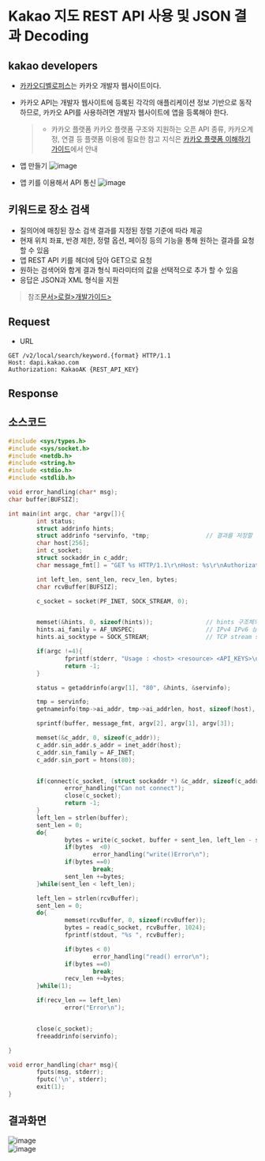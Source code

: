 #  Kakao 지도 REST API 사용 및 JSON 결과 Decoding

## kakao developers 
- [카카오디벨로퍼스](https://developers.kakao.com/)는 카카오 개발자 웹사이트이다.
- 카카오 API는 개발자 웹사이트에 등록된 각각의 애플리케이션 정보 기반으로 동작하므로, 카카오 API를 사용하려면 개발자 웹사이트에 앱을 등록해야 한다.
  >- 카카오 플랫폼
  > 카카오 플랫폼 구조와 지원하는 오픈 API 종류, 카카오계정, 연결 등 플랫폼 이용에 필요한 참고 지식은 [카카오 플랫폼 이해하기 가이드](https://developers.kakao.com/docs/latest/ko/getting-started/platform)에서 안내

- 앱 만들기 
![image](https://user-images.githubusercontent.com/65120581/133536658-9cb2b7f7-755f-4981-93fb-7afac0be148a.png)
- 앱 키를 이용해서 API 통신
![image](https://user-images.githubusercontent.com/65120581/133536832-a51000f1-9f70-4b44-922a-53c3716105e8.png)

## 키워드로 장소 검색

- 질의어에 매칭된 장소 검색 결과를 지정된 정렬 기준에 따라 제공
- 현재 위치 좌표, 반경 제한, 정렬 옵션, 페이징 등의 기능을 통해 원하는 결과를 요청 할 수 있음
- 앱 REST API 키를 헤더에 담아 GET으로 요청
- 원하는 검색어와 함게 결과 형식 파라미터의 값을 선택적으로 추가 할 수 있음
- 응답은 JSON과 XML 형식을 지원

> 참조[문서>로컬>개발가이드>](https://developers.kakao.com/docs/latest/ko/local/dev-guide)


## Request
- URL
```restapi
GET /v2/local/search/keyword.{format} HTTP/1.1
Host: dapi.kakao.com
Authorization: KakaoAK {REST_API_KEY}
```

## Response




## 소스코드
```C
#include <sys/types.h>
#include <sys/socket.h>
#include <netdb.h>
#include <string.h>
#include <stdio.h>
#include <stdlib.h>

void error_handling(char* msg);
char buffer[BUFSIZ];

int main(int argc, char *argv[]){
        int status;
        struct addrinfo hints;
        struct addrinfo *servinfo, *tmp;                // 결과를 저장할 변수
        char host[256];
        int c_socket;
        struct sockaddr_in c_addr;
        char message_fmt[] = "GET %s HTTP/1.1\r\nHost: %s\r\nAuthorization: KakaoAK %s\r\n\r\n";

        int left_len, sent_len, recv_len, bytes;
        char rcvBuffer[BUFSIZ];

        c_socket = socket(PF_INET, SOCK_STREAM, 0);


        memset(&hints, 0, sizeof(hints));               // hints 구조체의 모든 값을 0으로 초기화
        hints.ai_family = AF_UNSPEC;                    // IPv4 IPv6 상관없이 결과 모두 반환
        hints.ai_socktype = SOCK_STREAM;                // TCP stream sockets

        if(argc !=4){
                fprintf(stderr, "Usage : <host> <resource> <API_KEYS>\nex) ./search_keyword dapi.kakao.com  /v2/local/search/keyword.json?query=<query> <API_KEYS>\n");
                return -1;
        }

        status = getaddrinfo(argv[1], "80", &hints, &servinfo);

        tmp = servinfo;
        getnameinfo(tmp->ai_addr, tmp->ai_addrlen, host, sizeof(host), NULL, 0, NI_NUMERICHOST);

        sprintf(buffer, message_fmt, argv[2], argv[1], argv[3]);

        memset(&c_addr, 0, sizeof(c_addr));
        c_addr.sin_addr.s_addr = inet_addr(host);
        c_addr.sin_family = AF_INET;
        c_addr.sin_port = htons(80);


        if(connect(c_socket, (struct sockaddr *) &c_addr, sizeof(c_addr)) == -1){
                error_handling("Can not connect");
                close(c_socket);
                return -1;
        }
        left_len = strlen(buffer);
        sent_len = 0;
        do{
                bytes = write(c_socket, buffer + sent_len, left_len - sent_len);
                if(bytes  <0)
                        error_handling("write()Error\n");
                if(bytes ==0)
                        break;
                sent_len +=bytes;
        }while(sent_len < left_len);

        left_len = strlen(rcvBuffer);
        sent_len = 0;
        do{
                memset(rcvBuffer, 0, sizeof(rcvBuffer));
                bytes = read(c_socket, rcvBuffer, 1024);
                fprintf(stdout, "%s ", rcvBuffer);

                if(bytes < 0)
                        error_handling("read() error\n");
                if(bytes ==0)
                        break;
                recv_len +=bytes;
        }while(1);

        if(recv_len == left_len)
                error("Error\n");


        close(c_socket);
        freeaddrinfo(servinfo);

}

void error_handling(char* msg){
        fputs(msg, stderr);
        fputc('\n', stderr);
        exit(1);
}


```
## 결과화면
![image](https://user-images.githubusercontent.com/65120581/133582525-422e8054-f789-45c1-abf2-0222abd94994.png)
<br>
![image](https://user-images.githubusercontent.com/65120581/133582451-fe252654-124a-4edf-8f83-d3987b835195.png)

